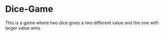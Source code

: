 # Dice-Game
This is a game where two dice gives a two different value and the one with larger value wins. 
